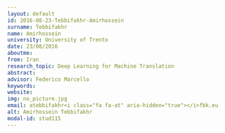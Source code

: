 ```yaml
---
layout: default 
id: 2016-08-23-Tebbifakhr-Amirhossein
surname: Tebbifakhr
name: Amirhossein
university: University of Trento
date: 23/08/2016
aboutme: 
from: Iran
research_topic: Deep Learning for Machine Translation
abstract: 
advisor: Federico Marcello
keywords: 
website: 
img: no_picture.jpg
email: atebbifakhr<i class="fa fa-at" aria-hidden="true"></i>fbk.eu
alt: Amirhossein Tebbifakhr
modal-id: stud115
---
```

